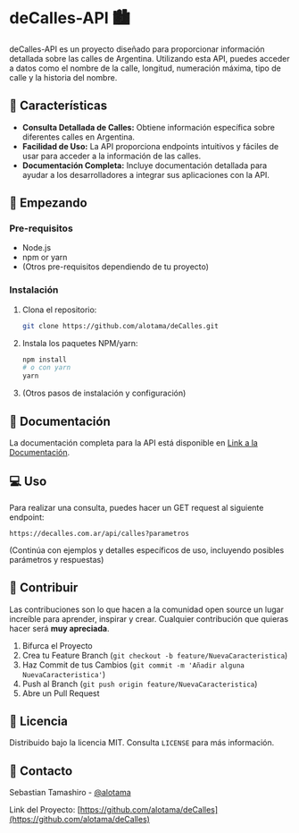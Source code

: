 # deCalles-API 🏙️

deCalles-API es un proyecto diseñado para proporcionar información detallada sobre las calles de Argentina. Utilizando esta API, puedes acceder a datos como el nombre de la calle, longitud, numeración máxima, tipo de calle y la historia del nombre.

## 🌟 Características

- **Consulta Detallada de Calles:** Obtiene información específica sobre diferentes calles en Argentina.
- **Facilidad de Uso:** La API proporciona endpoints intuitivos y fáciles de usar para acceder a la información de las calles.
- **Documentación Completa:** Incluye documentación detallada para ayudar a los desarrolladores a integrar sus aplicaciones con la API.

## 🚀 Empezando

### Pre-requisitos

- Node.js
- npm or yarn
- (Otros pre-requisitos dependiendo de tu proyecto)

### Instalación

1. Clona el repositorio:
   ```sh
   git clone https://github.com/alotama/deCalles.git
   ```
2. Instala los paquetes NPM/yarn:
   ```sh
   npm install
   # o con yarn
   yarn
   ```
3. (Otros pasos de instalación y configuración)

## 📜 Documentación

La documentación completa para la API está disponible en [Link a la Documentación](#).

## 💻 Uso

Para realizar una consulta, puedes hacer un GET request al siguiente endpoint:
```
https://decalles.com.ar/api/calles?parametros
```

(Continúa con ejemplos y detalles específicos de uso, incluyendo posibles parámetros y respuestas)

## 🤝 Contribuir

Las contribuciones son lo que hacen a la comunidad open source un lugar increíble para aprender, inspirar y crear. Cualquier contribución que quieras hacer será **muy apreciada**.

1. Bifurca el Proyecto
2. Crea tu Feature Branch (`git checkout -b feature/NuevaCaracteristica`)
3. Haz Commit de tus Cambios (`git commit -m 'Añadir alguna NuevaCaracteristica'`)
4. Push al Branch (`git push origin feature/NuevaCaracteristica`)
5. Abre un Pull Request

## 📄 Licencia

Distribuido bajo la licencia MIT. Consulta `LICENSE` para más información.

## 💌 Contacto

Sebastian Tamashiro - [@alotama](https://twitter.com/alotama)

Link del Proyecto: [https://github.com/alotama/deCalles](https://github.com/alotama/deCalles)
